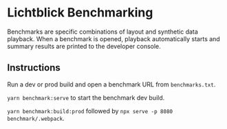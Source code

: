 # Lichtblick Benchmarking

Benchmarks are specific combinations of layout and synthetic data playback. When a benchmark is opened, playback automatically starts and summary results are printed to the developer console.

## Instructions

Run a dev or prod build and open a benchmark URL from `benchmarks.txt`.

`yarn benchmark:serve` to start the benchmark dev build.

`yarn benchmark:build:prod` followed by `npx serve -p 8080 benchmark/.webpack`.
